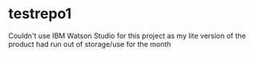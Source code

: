 # testrepo1
Couldn't use IBM Watson Studio for this project as my lite version of the product had run out of storage/use for the month
